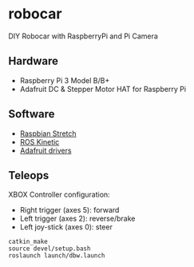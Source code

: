# robocar
DIY Robocar with RaspberryPi and Pi Camera

## Hardware
* Raspberry Pi 3 Model B/B+
* Adafruit DC & Stepper Motor HAT for Raspberry Pi

## Software
* [Raspbian Stretch](https://www.raspberrypi.org/downloads/raspbian/)
* [ROS Kinetic](http://wiki.ros.org/kinetic)
* [Adafruit drivers](https://github.com/adafruit/Adafruit-Motor-HAT-Python-Library.git)

## Teleops
XBOX Controller configuration:
* Right trigger (axes 5): forward
* Left trigger (axes 2): reverse/brake
* Left joy-stick (axes 0): steer
```
catkin_make
source devel/setup.bash
roslaunch launch/dbw.launch
```
